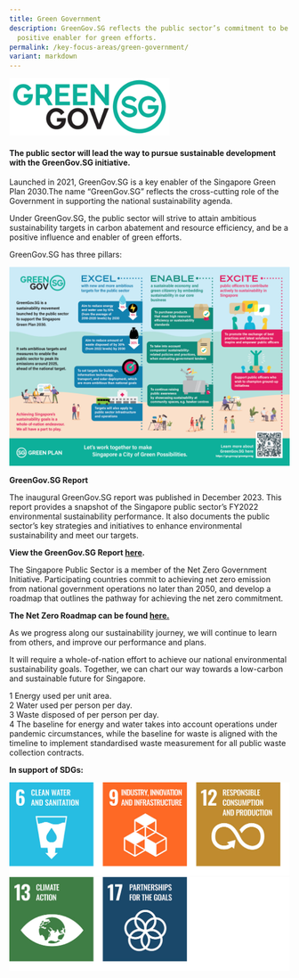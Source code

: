 ```yaml
---
title: Green Government
description: GreenGov.SG reflects the public sector’s commitment to be a
  positive enabler for green efforts.
permalink: /key-focus-areas/green-government/
variant: markdown
---
```

<img src="/images/greengovlogo1.png" style="max-width:30vw;" alt="Green Government SG">

#### The public sector will lead the way to pursue sustainable development with the **GreenGov.SG** initiative. 

Launched in 2021, GreenGov.SG is a key enabler of the Singapore Green Plan 2030.The name “GreenGov.SG” reflects the cross-cutting role of the Government in supporting the national sustainability agenda.

Under GreenGov.SG, the public sector will strive to attain ambitious sustainability targets in carbon abatement and resource efficiency, and be a positive influence and enabler of green efforts.

GreenGov.SG has three pillars:

<img src="/images/greengov-infographic.png" alt="Greengov Infographic">

**GreenGov.SG Report**

The inaugural GreenGov.SG report was published in December 2023. This report provides a snapshot of the Singapore public sector’s FY2022 environmental sustainability performance. It also documents the public sector’s key strategies and initiatives to enhance environmental sustainability and meet our targets.

**View the GreenGov.SG Report [here](https://www.mse.gov.sg/files/resources/greengovsg-report-fy2022.pdf).**

The Singapore Public Sector is a member of the Net Zero Government Initiative. Participating countries commit to achieving net zero emission from national government operations no later than 2050, and develop a roadmap that outlines the pathway for achieving the net zero commitment.&nbsp;

**The Net Zero Roadmap can be found [here.](https://www.sustainability.gov/pdfs/singapore-nzgi-roadmap.pdf)**

As we progress along our sustainability journey, we will continue to learn from others, and improve our performance and plans.&nbsp;

It will require a whole-of-nation effort to achieve our national environmental sustainability goals. Together, we can chart our way towards a low-carbon and sustainable future for Singapore.

1 Energy used per unit area.  
2 Water used per person per day.  
3 Waste disposed of per person per day.  
4 The baseline for energy and water takes into account operations under pandemic circumstances, while the baseline for waste is aligned with the timeline to implement standardised waste measurement for all public waste collection contracts.

**In support of SDGs:**

<div class="sdg-container">
	<img class="sdg-image" src="/images/framework/greengovernment_01.jpg" alt="6 9 12">
	<img class="sdg-image" src="/images/framework/greengovernment_02.jpg" alt="13 17">
</div>